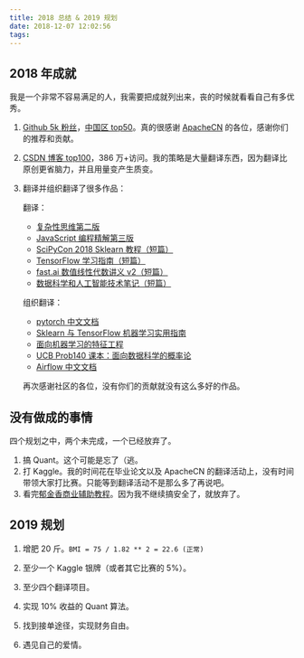 ```yaml
---
title: 2018 总结 & 2019 规划
date: 2018-12-07 12:02:56
tags:
---
```


## 2018 年成就

我是一个非常不容易满足的人，我需要把成就列出来，丧的时候就看看自己有多优秀。

1.  [Github 5k 粉丝](https://github.com/wizardforcel)，[中国区 top50](http://githubrank.com/)。真的很感谢 [ApacheCN](https://apachecn.org) 的各位，感谢你们的推荐和贡献。
    
2.  [CSDN 博客 top100](https://blog.csdn.net/wizardforcel)，386 万+访问。我的策略是大量翻译东西，因为翻译比原创更省脑力，并且用量变产生质变。
    
3.  翻译并组织翻译了很多作品：
    
    翻译：
    
    +   [复杂性思维第二版](https://github.com/wizardforcel/think-comp-2e-zh)
    +   [JavaScript 编程精解第三版](https://github.com/wizardforcel/eloquent-js-3e-zh)
    +   [SciPyCon 2018 Sklearn 教程（短篇）](https://github.com/apachecn/scipycon-2018-sklearn-tut-zh)
    +   [TensorFlow 学习指南（短篇）](https://github.com/apachecn/learning-tf-zh)
    +   [fast.ai 数值线性代数讲义 v2（短篇）](https://github.com/apachecn/fastai-num-linalg-v2-zh)
    +   [数据科学和人工智能技术笔记（短篇）](https://github.com/apachecn/ds-ai-tech-notes)
    
    组织翻译：
    
    +   [pytorch 中文文档](https://github.com/apachecn/pytorch-doc-zh)
    +   [Sklearn 与 TensorFlow 机器学习实用指南](https://github.com/apachecn/hands_on_Ml_with_Sklearn_and_TF)
    +   [面向机器学习的特征工程](https://github.com/apachecn/feature-engineering-for-ml-zh)
    +   [UCB Prob140 课本：面向数据科学的概率论](https://github.com/apachecn/prob140-textbook-zh)
    +   [Airflow 中文文档](https://github.com/apachecn/airflow-doc-zh)

    再次感谢社区的各位，没有你们的贡献就没有这么多好的作品。

## 没有做成的事情

四个规划之中，两个未完成，一个已经放弃了。

1.  搞 Quant。这个可能是忘了（逃。
2.  打 Kaggle。我的时间花在毕业论文以及 ApacheCN 的翻译活动上，没有时间带领大家打比赛。只能等到翻译活动不是那么多了再说吧。
3.  看完[郁金香商业辅助教程](https://www.52pojie.cn/thread-526618-1-1.html)。因为我不继续搞安全了，就放弃了。

## 2019 规划

1.  增肥 20 斤。`BMI = 75 / 1.82 ** 2 = 22.6 (正常)`

2.  至少一个 Kaggle 银牌（或者其它比赛的 5%）。

3.  至少四个翻译项目。

4.  实现 10% 收益的 Quant 算法。

5.  找到接单途径，实现财务自由。

6.  遇见自己的爱情。
